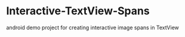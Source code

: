 Interactive-TextView-Spans
==========================

android demo project for creating interactive image spans in TextView
